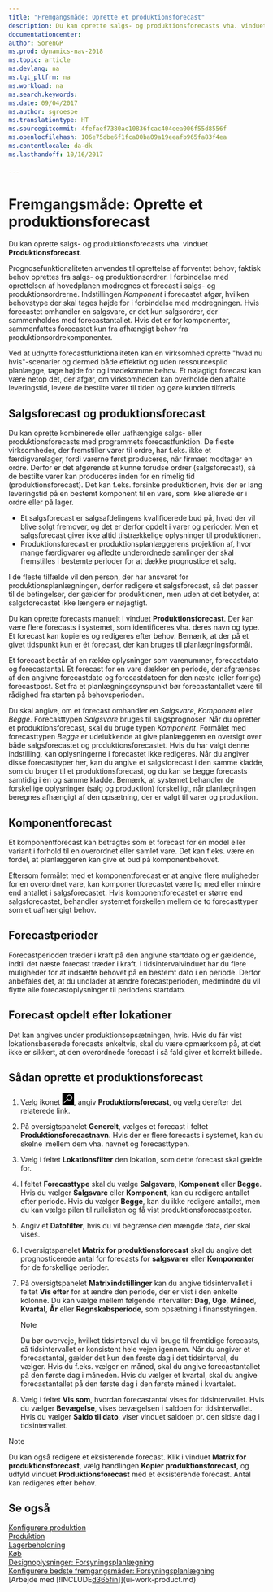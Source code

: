 ```yaml
---
title: "Fremgangsmåde: Oprette et produktionsforecast"
description: Du kan oprette salgs- og produktionsforecasts vha. vinduet **Produktionsforecast**.
documentationcenter: 
author: SorenGP
ms.prod: dynamics-nav-2018
ms.topic: article
ms.devlang: na
ms.tgt_pltfrm: na
ms.workload: na
ms.search.keywords: 
ms.date: 09/04/2017
ms.author: sgroespe
ms.translationtype: HT
ms.sourcegitcommit: 4fefaef7380ac10836fcac404eea006f55d8556f
ms.openlocfilehash: 106e75dbe6f1fca00ba09a19eeafb965fa83f4ea
ms.contentlocale: da-dk
ms.lasthandoff: 10/16/2017

---
```

# <a name="how-to-create-a-production-forecast"></a>Fremgangsmåde: Oprette et produktionsforecast
Du kan oprette salgs- og produktionsforecasts vha. vinduet **Produktionsforecast**.  

Prognosefunktionaliteten anvendes til oprettelse af forventet behov; faktisk behov oprettes fra salgs- og produktionsordrer. I forbindelse med oprettelsen af hovedplanen modregnes et forecast i salgs- og produktionsordrerne. Indstillingen *Komponent* i forecastet afgør, hvilken behovstype der skal tages højde for i forbindelse med modregningen. Hvis forecastet omhandler en salgsvare, er det kun salgsordrer, der sammenholdes med forecastantallet. Hvis det er for komponenter, sammenfattes forecastet kun fra afhængigt behov fra produktionsordrekomponenter.  

Ved at udnytte forecastfunktionaliteten kan en virksomhed oprette "hvad nu hvis"-scenarier og dermed både effektivt og uden ressourcespild planlægge, tage højde for og imødekomme behov. Et nøjagtigt forecast kan være netop det, der afgør, om virksomheden kan overholde den aftalte leveringstid, levere de bestilte varer til tiden og gøre kunden tilfreds.  

## <a name="sales-forecasts-and-production-forecasts"></a>Salgsforecast og produktionsforecast  
Du kan oprette kombinerede eller uafhængige salgs- eller produktionsforecasts med programmets forecastfunktion. De fleste virksomheder, der fremstiller varer til ordre, har f.eks. ikke et færdigvarelager, fordi varerne først produceres, når firmaet modtager en ordre. Derfor er det afgørende at kunne forudse ordrer (salgsforecast), så de bestilte varer kan produceres inden for en rimelig tid (produktionsforecast). Det kan f.eks. forsinke produktionen, hvis der er lang leveringstid på en bestemt komponent til en vare, som ikke allerede er i ordre eller på lager.  

-   Et salgsforecast er salgsafdelingens kvalificerede bud på, hvad der vil blive solgt fremover, og det er derfor opdelt i varer og perioder. Men et salgsforecast giver ikke altid tilstrækkelige oplysninger til produktionen.  
-   Produktionsforecast er produktionsplanlæggerens projektion af, hvor mange færdigvarer og afledte underordnede samlinger der skal fremstilles i bestemte perioder for at dække prognosticeret salg.  

I de fleste tilfælde vil den person, der har ansvaret for produktionsplanlægningen, derfor redigere et salgsforecast, så det passer til de betingelser, der gælder for produktionen, men uden at det betyder, at salgsforecastet ikke længere er nøjagtigt.  

Du kan oprette forecasts manuelt i vinduet **Produktionsforecast**. Der kan være flere forecasts i systemet, som identificeres vha. deres navn og type. Et forecast kan kopieres og redigeres efter behov. Bemærk, at der på et givet tidspunkt kun er ét forecast, der kan bruges til planlægningsformål.  

Et forecast består af en række oplysninger som varenummer, forecastdato og forecastantal. Et forecast for en vare dækker en periode, der afgrænses af den angivne forecastdato og forecastdatoen for den næste (eller forrige) forecastpost. Set fra et planlægningssynspunkt bør forecastantallet være til rådighed fra starten på behovsperioden.  

Du skal angive, om et forecast omhandler en *Salgsvare*, *Komponent* eller *Begge*. Forecasttypen *Salgsvare* bruges til salgsprognoser. Når du opretter et produktionsforecast, skal du bruge typen *Komponent*. Formålet med forecasttypen *Begge* er udelukkende at give planlæggeren en oversigt over både salgsforecastet og produktionsforecastet. Hvis du har valgt denne indstilling, kan oplysningerne i forecastet ikke redigeres. Når du angiver disse forecasttyper her, kan du angive et salgsforecast i den samme kladde, som du bruger til et produktionsforecast, og du kan se begge forecasts samtidig i én og samme kladde. Bemærk, at systemet behandler de forskellige oplysninger (salg og produktion) forskelligt, når planlægningen beregnes afhængigt af den opsætning, der er valgt til varer og produktion.  

## <a name="component-forecast"></a>Komponentforecast  
Et komponentforecast kan betragtes som et forecast for en model eller variant i forhold til en overordnet eller samlet vare. Det kan f.eks. være en fordel, at planlæggeren kan give et bud på komponentbehovet.  

Eftersom formålet med et komponentforecast er at angive flere muligheder for en overordnet vare, kan komponentforecastet være lig med eller mindre end antallet i salgsforecastet. Hvis komponentforecastet er større end salgsforecastet, behandler systemet forskellen mellem de to forecasttyper som et uafhængigt behov.  

## <a name="forecasting-periods"></a>Forecastperioder  
 Forecastperioden træder i kraft på den angivne startdato og er gældende, indtil det næste forecast træder i kraft. I tidsintervalvinduet har du flere muligheder for at indsætte behovet på en bestemt dato i en periode. Derfor anbefales det, at du undlader at ændre forecastperioden, medmindre du vil flytte alle forecastoplysninger til periodens startdato.  

## <a name="forecast-by-locations"></a>Forecast opdelt efter lokationer  
Det kan angives under produktionsopsætningen, hvis. Hvis du får vist lokationsbaserede forecasts enkeltvis, skal du være opmærksom på, at det ikke er sikkert, at den overordnede forecast i så fald giver et korrekt billede.

## <a name="to-create-a-production-forecast"></a>Sådan oprette et produktionsforecast

1.  Vælg ikonet ![Søg efter side eller rapport](media/ui-search/search_small.png "Ikonet Søg efter side eller rapport"), angiv **Produktionsforecast**, og vælg derefter det relaterede link.  
2.  På oversigtspanelet **Generelt**, vælges et forecast i feltet **Produktionsforecastnavn**. Hvis der er flere forecasts i systemet, kan du skelne imellem dem vha. navnet og forecasttypen.  
3.  Vælg i feltet **Lokationsfilter** den lokation, som dette forecast skal gælde for.  
4.  I feltet **Forecasttype** skal du vælge **Salgsvare**, **Komponent** eller **Begge**. Hvis du vælger **Salgsvare** eller **Komponent**, kan du redigere antallet efter periode. Hvis du vælger **Begge**, kan du ikke redigere antallet, men du kan vælge pilen til rullelisten og få vist produktionsforecastposter.  
5.  Angiv et **Datofilter**, hvis du vil begrænse den mængde data, der skal vises.  
6.  I oversigtspanelet **Matrix for produktionsforecast** skal du angive det prognosticerede antal for forecasts for **salgsvarer** eller **Komponenter** for de forskellige perioder.  
7.  På oversigtspanelet **Matrixindstillinger** kan du angive tidsintervallet i feltet **Vis efter** for at ændre den periode, der er vist i den enkelte kolonne. Du kan vælge mellem følgende intervaller: **Dag**, **Uge**, **Måned**, **Kvartal**, **År** eller **Regnskabsperiode**, som opsætning i finansstyringen.  

    > [!NOTE]  
    >  Du bør overveje, hvilket tidsinterval du vil bruge til fremtidige forecasts, så tidsintervallet er konsistent hele vejen igennem. Når du angiver et forecastantal, gælder det kun den første dag i det tidsinterval, du vælger. Hvis du f.eks. vælger en måned, skal du angive forecastantallet på den første dag i måneden. Hvis du vælger et kvartal, skal du angive forecastantallet på den første dag i den første måned i kvartalet.  

8.  Vælg i feltet **Vis som**, hvordan forecastantal vises for tidsintervallet. Hvis du vælger **Bevægelse**, vises bevægelsen i saldoen for tidsintervallet. Hvis du vælger **Saldo til dato**, viser vinduet saldoen pr. den sidste dag i tidsintervallet.  

> [!NOTE]  
>  Du kan også redigere et eksisterende forecast. Klik i vinduet **Matrix for produktionsforecast**, vælg handlingen **Kopier produktionsforecast**, og udfyld vinduet **Produktionsforecast** med et eksisterende forecast. Antal kan redigeres efter behov.  

## <a name="see-also"></a>Se også  
[Konfigurere produktion](production-configure-production-processes.md)  
[Produktion](production-manage-manufacturing.md)    
[Lagerbeholdning](inventory-manage-inventory.md)  
[Køb](purchasing-manage-purchasing.md)  
[Designoplysninger: Forsyningsplanlægning](design-details-supply-planning.md)   
[Konfigurere bedste fremgangsmåder: Forsyningsplanlægning](setup-best-practices-supply-planning.md)  
[Arbejde med [!INCLUDE[d365fin](includes/d365fin_md.md)]](ui-work-product.md)

